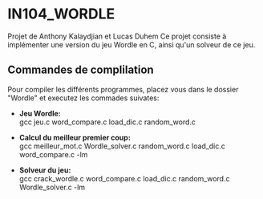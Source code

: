 # IN104_WORDLE
Projet de Anthony Kalaydjian et Lucas Duhem
Ce projet consiste à implémenter une version du jeu Wordle en C, ainsi qu'un solveur de ce jeu.



## Commandes de complilation
Pour compiler les différents programmes, placez vous dans le dossier "Wordle" et executez les commades suivates:

*   **Jeu Wordle:**<br />
    gcc jeu.c word_compare.c load_dic.c random_word.c

*   **Calcul du meilleur premier coup:**<br />
    gcc meilleur_mot.c Wordle_solver.c random_word.c load_dic.c word_compare.c -lm

*   **Solveur du jeu:**<br />
    gcc crack_wordle.c word_compare.c load_dic.c random_word.c Wordle_solver.c -lm
